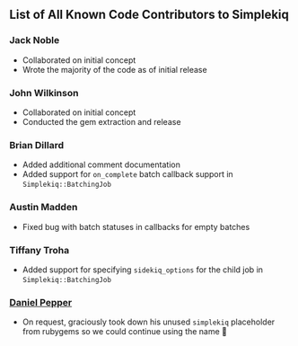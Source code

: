 ## List of All Known Code Contributors to Simplekiq

### Jack Noble
* Collaborated on initial concept
* Wrote the majority of the code as of initial release

### John Wilkinson
* Collaborated on initial concept
* Conducted the gem extraction and release

### Brian Dillard
* Added additional comment documentation
* Added support for `on_complete` batch callback support in `Simplekiq::BatchingJob`

### Austin Madden
* Fixed bug with batch statuses in callbacks for empty batches

### Tiffany Troha
* Added support for specifying `sidekiq_options` for the child job in `Simplekiq::BatchingJob`

### [Daniel Pepper](https://github.com/dpep)
* On request, graciously took down his unused `simplekiq` placeholder from rubygems so we could continue using the name :raised_hands:
